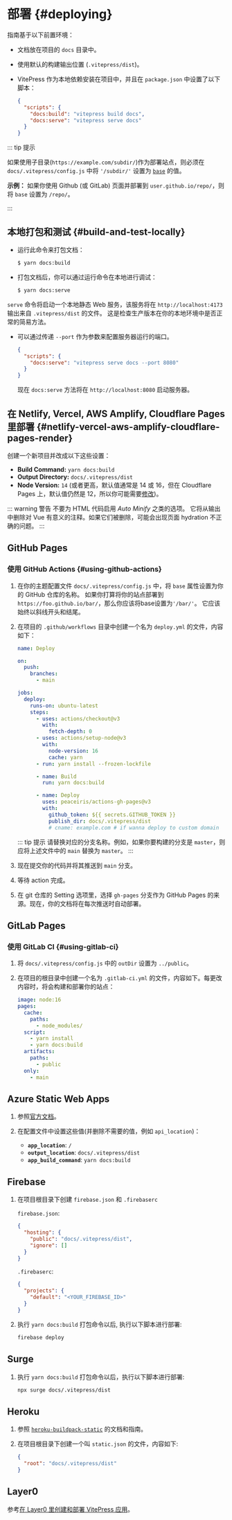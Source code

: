 # 部署 {#deploying}

指南基于以下前置环境：

- 文档放在项目的 `docs` 目录中。
- 使用默认的构建输出位置 (`.vitepress/dist`)。
- VitePress 作为本地依赖安装在项目中，并且在 `package.json` 中设置了以下脚本：

  ```json
  {
    "scripts": {
      "docs:build": "vitepress build docs",
      "docs:serve": "vitepress serve docs"
    }
  }
  ```

::: tip 提示

如果使用子目录(`https://example.com/subdir/`)作为部署站点，则必须在 `docs/.vitepress/config.js` 中将 `'/subdir/'` 设置为 [`base`](../config/app-configs#base) 的值。

**示例：** 如果你使用 Github (或 GitLab) 页面并部署到 `user.github.io/repo/`，则将 `base` 设置为 `/repo/`。

:::

## 本地打包和测试 {#build-and-test-locally}

- 运行此命令来打包文档：

  ```sh
  $ yarn docs:build
  ```

- 打包文档后，你可以通过运行命令在本地进行调试：

  ```sh
  $ yarn docs:serve
  ```

`serve` 命令将启动一个本地静态 Web 服务，该服务将在 `http://localhost:4173` 输出来自 `.vitepress/dist` 的文件。 这是检查生产版本在你的本地环境中是否正常的简易方法。

- 可以通过传递 `--port` 作为参数来配置服务器运行的端口。

  ```json
  {
    "scripts": {
      "docs:serve": "vitepress serve docs --port 8080"
    }
  }
  ```

  现在 `docs:serve` 方法将在 `http://localhost:8080` 启动服务器。

## 在 Netlify, Vercel, AWS Amplify, Cloudflare Pages 里部署 {#netlify-vercel-aws-amplify-cloudflare-pages-render}

创建一个新项目并改成以下这些设置：

- **Build Command:** `yarn docs:build`
- **Output Directory:** `docs/.vitepress/dist`
- **Node Version:** `14` (或者更高，默认值通常是 14 或 16，但在 Cloudflare Pages 上，默认值仍然是 12，所以你可能需要[修改](https://developers.cloudflare.com/pages/platform/build-configuration/))。

::: warning 警告
不要为 HTML 代码启用 _Auto Minify_ 之类的选项。 它将从输出中删除对 Vue 有意义的注释。如果它们被删除，可能会出现页面 hydration 不正确的问题。
:::

## GitHub Pages

### 使用 GitHub Actions {#using-github-actions}

1. 在你的主题配置文件 `docs/.vitepress/config.js` 中，将 `base` 属性设置为你的 GitHub 仓库的名称。 如果你打算将你的站点部署到`https://foo.github.io/bar/`，那么你应该将base设置为`'/bar/'`。 它应该始终以斜线开头和结尾。

2. 在项目的 `.github/workflows` 目录中创建一个名为 `deploy.yml` 的文件，内容如下：

   ```yaml
   name: Deploy

   on:
     push:
       branches:
         - main

   jobs:
     deploy:
       runs-on: ubuntu-latest
       steps:
         - uses: actions/checkout@v3
           with:
             fetch-depth: 0
         - uses: actions/setup-node@v3
           with:
             node-version: 16
             cache: yarn
         - run: yarn install --frozen-lockfile

         - name: Build
           run: yarn docs:build

         - name: Deploy
           uses: peaceiris/actions-gh-pages@v3
           with:
             github_token: ${{ secrets.GITHUB_TOKEN }}
             publish_dir: docs/.vitepress/dist
             # cname: example.com # if wanna deploy to custom domain
   ```

   ::: tip 提示
   请替换对应的分支名称。例如，如果你要构建的分支是 `master`，则应将上述文件中的 `main` 替换为 `master`。
   :::

3. 现在提交你的代码并将其推送到 `main` 分支。

4. 等待 action 完成。

5. 在 git 仓库的 Setting 选项里，选择 `gh-pages` 分支作为 GitHub Pages 的来源。现在，你的文档将在每次推送时自动部署。

## GitLab Pages

### 使用 GitLab CI {#using-gitlab-ci}

1. 将 `docs/.vitepress/config.js` 中的 `outDir` 设置为 `../public`。

2. 在项目的根目录中创建一个名为 `.gitlab-ci.yml` 的文件，内容如下。每更改内容时，将会构建和部署你的站点：

   ```yaml
   image: node:16
   pages:
     cache:
       paths:
         - node_modules/
     script:
       - yarn install
       - yarn docs:build
     artifacts:
       paths:
         - public
     only:
       - main
   ```

## Azure Static Web Apps

1. 参照[官方文档](https://docs.microsoft.com/en-us/azure/static-web-apps/build-configuration)。

2. 在配置文件中设置这些值(并删除不需要的值，例如 `api_location`)：

   - **`app_location`**: `/`
   - **`output_location`**: `docs/.vitepress/dist`
   - **`app_build_command`**: `yarn docs:build`

## Firebase

1. 在项目根目录下创建 `firebase.json` 和 `.firebaserc`

   `firebase.json`:

   ```json
   {
     "hosting": {
       "public": "docs/.vitepress/dist",
       "ignore": []
     }
   }
   ```

   `.firebaserc`:

   ```json
   {
     "projects": {
       "default": "<YOUR_FIREBASE_ID>"
     }
   }
   ```

2. 执行 `yarn docs:build` 打包命令以后, 执行以下脚本进行部署:

   ```sh
   firebase deploy
   ```

## Surge

1. 执行 `yarn docs:build` 打包命令以后，执行以下脚本进行部署:

   ```sh
   npx surge docs/.vitepress/dist
   ```

## Heroku

1. 参照 [`heroku-buildpack-static`](https://elements.heroku.com/buildpacks/heroku/heroku-buildpack-static) 的文档和指南。

2. 在项目根目录下创建一个叫 `static.json` 的文件，内容如下:

   ```json
   {
     "root": "docs/.vitepress/dist"
   }
   ```

## Layer0

参考[在 Layer0 里创建和部署 VitePress 应用](https://docs.layer0.co/guides/vitepress)。
